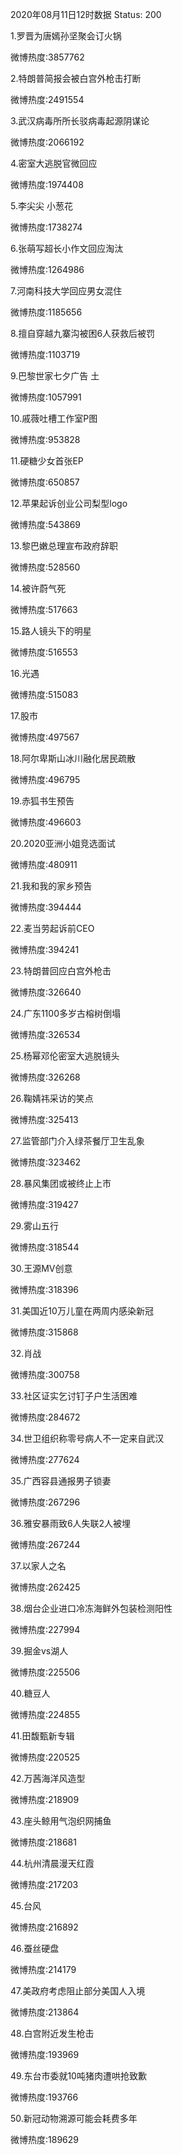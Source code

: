 2020年08月11日12时数据
Status: 200

1.罗晋为唐嫣孙坚聚会订火锅

微博热度:3857762

2.特朗普简报会被白宫外枪击打断

微博热度:2491554

3.武汉病毒所所长驳病毒起源阴谋论

微博热度:2066192

4.密室大逃脱官微回应

微博热度:1974408

5.李尖尖 小葱花

微博热度:1738274

6.张萌写超长小作文回应淘汰

微博热度:1264986

7.河南科技大学回应男女混住

微博热度:1185656

8.擅自穿越九寨沟被困6人获救后被罚

微博热度:1103719

9.巴黎世家七夕广告 土

微博热度:1057991

10.戚薇吐槽工作室P图

微博热度:953828

11.硬糖少女首张EP

微博热度:650857

12.苹果起诉创业公司梨型logo

微博热度:543869

13.黎巴嫩总理宣布政府辞职

微博热度:528560

14.被许蔚气死

微博热度:517663

15.路人镜头下的明星

微博热度:516553

16.光遇

微博热度:515083

17.股市

微博热度:497567

18.阿尔卑斯山冰川融化居民疏散

微博热度:496795

19.赤狐书生预告

微博热度:496603

20.2020亚洲小姐竞选面试

微博热度:480911

21.我和我的家乡预告

微博热度:394444

22.麦当劳起诉前CEO

微博热度:394241

23.特朗普回应白宫外枪击

微博热度:326640

24.广东1100多岁古榕树倒塌

微博热度:326534

25.杨幂邓伦密室大逃脱镜头

微博热度:326268

26.鞠婧祎采访的笑点

微博热度:325413

27.监管部门介入绿茶餐厅卫生乱象

微博热度:323462

28.暴风集团或被终止上市

微博热度:319427

29.雾山五行

微博热度:318544

30.王源MV创意

微博热度:318396

31.美国近10万儿童在两周内感染新冠

微博热度:315868

32.肖战

微博热度:300758

33.社区证实乞讨钉子户生活困难

微博热度:284672

34.世卫组织称零号病人不一定来自武汉

微博热度:277624

35.广西容县通报男子锁妻

微博热度:267296

36.雅安暴雨致6人失联2人被埋

微博热度:267244

37.以家人之名

微博热度:262425

38.烟台企业进口冷冻海鲜外包装检测阳性

微博热度:227994

39.掘金vs湖人

微博热度:225506

40.糖豆人

微博热度:224855

41.田馥甄新专辑

微博热度:220525

42.万茜海洋风造型

微博热度:218909

43.座头鲸用气泡织网捕鱼

微博热度:218681

44.杭州清晨漫天红霞

微博热度:217203

45.台风

微博热度:216892

46.蚕丝硬盘

微博热度:214179

47.美政府考虑阻止部分美国人入境

微博热度:213864

48.白宫附近发生枪击

微博热度:193969

49.东台市委就10吨猪肉遭哄抢致歉

微博热度:193766

50.新冠动物溯源可能会耗费多年

微博热度:189629

